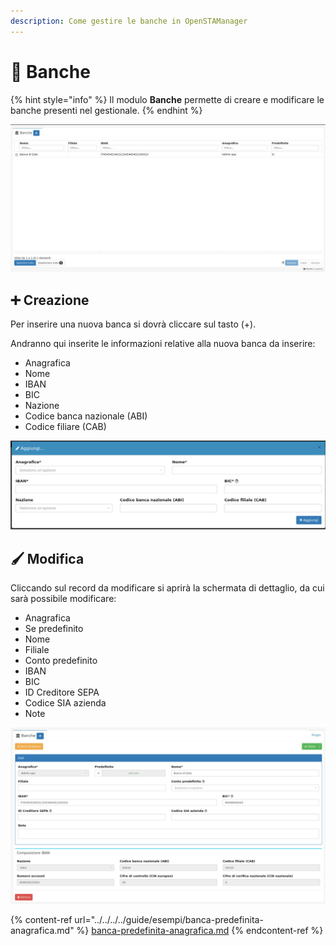 ```yaml
---
description: Come gestire le banche in OpenSTAManager
---
```


# 🏦 Banche

{% hint style="info" %}
Il modulo **Banche** permette di creare e modificare le banche presenti nel gestionale.
{% endhint %}

![](<../../../../.gitbook/assets/image (573).png>)

## ➕ Creazione

Per inserire una nuova banca si dovrà cliccare sul tasto (+).

Andranno qui inserite le informazioni relative alla nuova banca da inserire:

* Anagrafica
* Nome
* IBAN
* BIC
* Nazione
* Codice banca nazionale (ABI)
* Codice filiare (CAB)

![](<../../../../.gitbook/assets/image (572).png>)

## 🖌️ Modifica

Cliccando sul record da modificare si aprirà la schermata di dettaglio, da cui sarà possibile modificare:

* Anagrafica
* Se predefinito
* Nome
* Filiale
* Conto predefinito
* IBAN
* BIC
* ID Creditore SEPA
* Codice SIA azienda
* Note

![](<../../../../.gitbook/assets/image (460).png>)

{% content-ref url="../../../../guide/esempi/banca-predefinita-anagrafica.md" %}
[banca-predefinita-anagrafica.md](../../../../guide/esempi/banca-predefinita-anagrafica.md)
{% endcontent-ref %}
